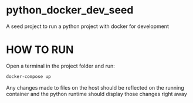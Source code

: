 # python_docker_dev_seed
A seed project to run a python project with docker for development

# HOW TO RUN

Open a terminal in the project folder and run:

```bash
docker-compose up
```

Any changes made to files on the host should be reflected on the running container and the python runtime should display those changes right away